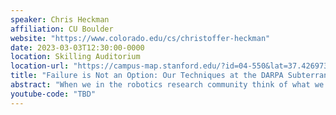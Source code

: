 ```yaml
---
speaker: Chris Heckman
affiliation: CU Boulder
website: "https://www.colorado.edu/cs/christoffer-heckman"
date: 2023-03-03T12:30:00-0000
location: Skilling Auditorium
location-url: "https://campus-map.stanford.edu/?id=04-550&lat=37.42697371527761&lng=-122.17280664808126&zoom=18&srch=undefined"
title: "Failure is Not an Option: Our Techniques at the DARPA Subterranean Challenge, Lessons Learned, and Next Steps"
abstract: "When we in the robotics research community think of what we'd like autonomous agents to tackle in the future, we often target "dull, dirty, and dangerous" tasks. However, despite a sustained boom in robotics research over the last decade, the number of places we've seen robotics in use for these tasks has been uninspiring. Successful commercialization of autonomous robots have required significant human scaffolding through teleoperation, and incredible amounts of capital, to achieve, and despite this are still limited by brittle systems and hand-engineered components. The reality seems to be that these tasks are not nearly as dull as they might seem on the surface, and instead require ingenuity for success some small but critical fraction of the time. In this talk, I focus on my recent investigation into where the limits of autonomy are for the highly sought-after application to subterranean emergency response operations. This application was motivated by the DARPA Subterranean Challenge, which just last year concluded with the CU Boulder team "MARBLE" taking third place and winning a $500,000 prize. In this talk, I will give an overview into the genesis of our solution over three years of effort, especially with respect to mobility, autonomy, perception, and communications. I'll also discuss the implications for present-day robotic autonomy and where we go from here."
youtube-code: "TBD"
---
```

